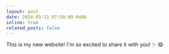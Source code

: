 ```yaml
---
layout: post
date: 2024-05-11 07:59:00-0400
inline: true
related_posts: false
---
```


This is my new website! I'm so excited to share it with you! :sparkles: :smile:

